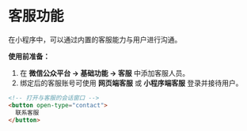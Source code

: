 # 客服功能

在小程序中，可以通过内置的客服能力与用户进行沟通。

**使用前准备：**

1. 在 **微信公众平台 → 基础功能 → 客服** 中添加客服人员。
2. 绑定后的客服账号可使用 **网页端客服** 或 **小程序端客服** 登录并接待用户。

```html
<!-- 打开与客服的会话窗口 -->
<button open-type="contact">
  联系客服
</button>
```

